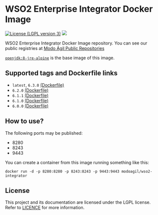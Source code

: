WSO2 Enterprise Integrator Docker Image
==========
[![License (LGPL version 3)](https://img.shields.io/badge/license-GNU%20LGPL%20version%203.0-green.svg?maxAge=2592000)](https://github.com/modoagil/wso2-integrator/blob/master/LICENSE)  [![](https://images.microbadger.com/badges/image/modoagil/wso2-integrator.svg)](https://microbadger.com/images/modoagil/wso2-integrator "Badge by microbadger.com")

WSO2 Enterprise Integrator Docker Image repository. You can see our public registries at [Modo Ágil Public Repositories](https://hub.docker.com/u/modoagil/)

[`openjdk:8-jre-alpine`](https://hub.docker.com/_/openjdk/) is the base image of this image.

Supported tags and Dockerfile links
---

- `latest`, `6.3.0` [(Dockerfile)](https://github.com/modoagil/wso2-integrator/blob/6.3.0/Dockerfile)
- `6.2.0` [(Dockerfile)](https://github.com/modoagil/wso2-integrator/blob/6.2.0/Dockerfile)
- `6.1.1` [(Dockerfile)](https://github.com/modoagil/wso2-integrator/blob/6.1.1/Dockerfile)
- `6.1.0` [(Dockerfile)](https://github.com/modoagil/wso2-integrator/blob/6.1.0/Dockerfile)
- `6.0.0` [(Dockerfile)](https://github.com/modoagil/wso2-integrator/blob/6.0.0/Dockerfile)

How to use?
---

The following ports may be published:

- 8280
- 8243
- 9443

You can create a container from this image running something like this:

```
docker run -d -p 8280:8280 -p 8243:8243 -p 9443:9443 modoagil/wso2-integrator
```

License
---

This project and its documentation are licensed under the LGPL license. Refer to [LICENCE](https://github.com/modoagil/wso2-integrator/blob/master/LICENCE) for more information.
